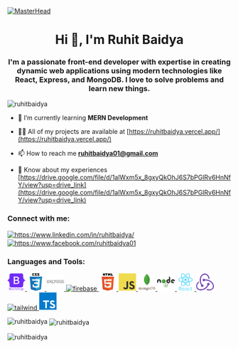 [![MasterHead](https://i.ibb.co.com/XLrWqP7/finials.gif)]()

<h1 align="center">Hi 👋, I'm Ruhit Baidya</h1>
<h3 align="center">I'm a passionate front-end developer with expertise in creating dynamic web applications using modern technologies like React, Express, and MongoDB. I love to solve problems and learn new things.</h3>

<p align="left"> <img src="https://komarev.com/ghpvc/?username=ruhitbaidya&label=Profile%20views&color=0e75b6&style=flat" alt="ruhitbaidya" /> </p>

- 🌱 I’m currently learning **MERN Development**

- 👨‍💻 All of my projects are available at [https://ruhitbaidya.vercel.app/](https://ruhitbaidya.vercel.app/)

- 📫 How to reach me **ruhitbaidya01@gmail.com**

- 📄 Know about my experiences [https://drive.google.com/file/d/1alWxm5x_8gxyQkOhJ6S7bPGlRv6HnNfY/view?usp=drive_link](https://drive.google.com/file/d/1alWxm5x_8gxyQkOhJ6S7bPGlRv6HnNfY/view?usp=drive_link)

<h3 align="left">Connect with me:</h3>
<p align="left">
<a href="https://linkedin.com/in/https://www.linkedin.com/in/ruhitbaidya/" target="blank"><img align="center" src="https://raw.githubusercontent.com/rahuldkjain/github-profile-readme-generator/master/src/images/icons/Social/linked-in-alt.svg" alt="https://www.linkedin.com/in/ruhitbaidya/" height="30" width="40" /></a>
<a href="https://fb.com/https://www.facebook.com/ruhitbaidya01" target="blank"><img align="center" src="https://raw.githubusercontent.com/rahuldkjain/github-profile-readme-generator/master/src/images/icons/Social/facebook.svg" alt="https://www.facebook.com/ruhitbaidya01" height="30" width="40" /></a>
</p>

<h3 align="left">Languages and Tools:</h3>
<p align="left"> <a href="https://getbootstrap.com" target="_blank" rel="noreferrer"> <img src="https://raw.githubusercontent.com/devicons/devicon/master/icons/bootstrap/bootstrap-plain-wordmark.svg" alt="bootstrap" width="40" height="40"/> </a> <a href="https://www.w3schools.com/css/" target="_blank" rel="noreferrer"> <img src="https://raw.githubusercontent.com/devicons/devicon/master/icons/css3/css3-original-wordmark.svg" alt="css3" width="40" height="40"/> </a> <a href="https://expressjs.com" target="_blank" rel="noreferrer"> <img src="https://raw.githubusercontent.com/devicons/devicon/master/icons/express/express-original-wordmark.svg" alt="express" width="40" height="40"/> </a> <a href="https://firebase.google.com/" target="_blank" rel="noreferrer"> <img src="https://www.vectorlogo.zone/logos/firebase/firebase-icon.svg" alt="firebase" width="40" height="40"/> </a> <a href="https://www.w3.org/html/" target="_blank" rel="noreferrer"> <img src="https://raw.githubusercontent.com/devicons/devicon/master/icons/html5/html5-original-wordmark.svg" alt="html5" width="40" height="40"/> </a> <a href="https://developer.mozilla.org/en-US/docs/Web/JavaScript" target="_blank" rel="noreferrer"> <img src="https://raw.githubusercontent.com/devicons/devicon/master/icons/javascript/javascript-original.svg" alt="javascript" width="40" height="40"/> </a> <a href="https://www.mongodb.com/" target="_blank" rel="noreferrer"> <img src="https://raw.githubusercontent.com/devicons/devicon/master/icons/mongodb/mongodb-original-wordmark.svg" alt="mongodb" width="40" height="40"/> </a> <a href="https://nodejs.org" target="_blank" rel="noreferrer"> <img src="https://raw.githubusercontent.com/devicons/devicon/master/icons/nodejs/nodejs-original-wordmark.svg" alt="nodejs" width="40" height="40"/> </a> <a href="https://reactjs.org/" target="_blank" rel="noreferrer"> <img src="https://raw.githubusercontent.com/devicons/devicon/master/icons/react/react-original-wordmark.svg" alt="react" width="40" height="40"/> </a> <a href="https://redux.js.org" target="_blank" rel="noreferrer"> <img src="https://raw.githubusercontent.com/devicons/devicon/master/icons/redux/redux-original.svg" alt="redux" width="40" height="40"/> </a> <a href="https://tailwindcss.com/" target="_blank" rel="noreferrer"> <img src="https://www.vectorlogo.zone/logos/tailwindcss/tailwindcss-icon.svg" alt="tailwind" width="40" height="40"/> </a> <a href="https://www.typescriptlang.org/" target="_blank" rel="noreferrer"> <img src="https://raw.githubusercontent.com/devicons/devicon/master/icons/typescript/typescript-original.svg" alt="typescript" width="40" height="40"/> </a> </p>

<p><img align="left" src="https://github-readme-stats.vercel.app/api/top-langs?username=ruhitbaidya&show_icons=true&locale=en&layout=compact" alt="ruhitbaidya" /></p>

<p>&nbsp;<img align="center" src="https://github-readme-stats.vercel.app/api?username=ruhitbaidya&show_icons=true&locale=en" alt="ruhitbaidya" /></p>

<p><img align="center" src="https://github-readme-streak-stats.herokuapp.com/?user=ruhitbaidya&" alt="ruhitbaidya" /></p>
